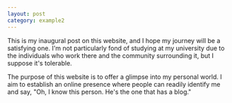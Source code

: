 ```yaml
---
layout: post
category: example2
---
```


This is my inaugural post on this website, and I hope my journey will be a satisfying one. I'm not particularly fond of studying at my university due to the individuals who work there and the community surrounding it, but I suppose it's tolerable.

The purpose of this website is to offer a glimpse into my personal world. I aim to establish an online presence where people can readily identify me and say, "Oh, I know this person. He's the one that has a blog."